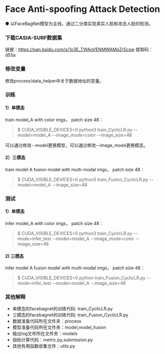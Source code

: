 # Face Anti-spoofing Attack Detection
● 以FaceBagNet模型为主线，通过二分类实现真实人脸和攻击人脸的检测。

### 下载CASIA-SURF数据集
链接：https://pan.baidu.com/s/1o3E_TWAoVENMWAMqZr5csw  提取码：d55a  

### 修改变量
修改process/data_helper中关于数据地址的变量。

### 训练
#### 1）单模态
train model_A with color imgs， patch size 48：  
> $ CUDA_VISIBLE_DEVICES=0 python3 train_CyclicLR.py --model=model_A --image_mode=color --image_size=48  

可以通过修改--model更换模型，可以通过修改--image_mode更换模态。
#### 2）三模态 
train model A fusion model with multi-modal imgs， patch size 48：  
> $ CUDA_VISIBLE_DEVICES=0 python3 train_Fusion_CyclicLR.py --model=model_A --image_size=48  

### 测试
#### 1）单模态
infer model_A with color imgs， patch size 48：  
> $ CUDA_VISIBLE_DEVICES=0 python3 train_CyclicLR.py --mode=infer_test --model=model_A --image_mode=color --image_size=48  
#### 2) 三模态
infer model A fusion model with multi-modal imgs， patch size 48： 
> $ CUDA_VISIBLE_DEVICES=0 python train_Fusion_CyclicLR.py --mode=infer_test --model=model_A --image_size=48  

### 其他解释
 - 单模态的facebagnet的训练代码: train_CyclicLR.py   
 -  三模态的facebagnet的训练代码: train_Fusion_CyclicLR.py  
 -  数据准备代码所在文件夹：process  
 -  模型准备代码所在文件夹：model,model_fusion   
 -  输出log文件所在文件夹：models  
 -  指标计算代码：metric.py,submission.py  
 -  其他有用函数收集文件：utils.py  

